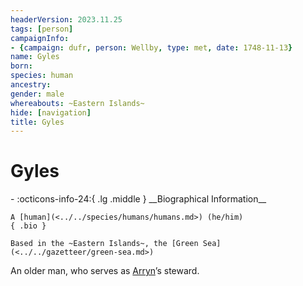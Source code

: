 ```yaml
---
headerVersion: 2023.11.25
tags: [person]
campaignInfo:
- {campaign: dufr, person: Wellby, type: met, date: 1748-11-13}
name: Gyles
born:
species: human
ancestry:
gender: male
whereabouts: ~Eastern Islands~
hide: [navigation]
title: Gyles
---
```

# Gyles
<div class="grid cards ext-narrow-margin ext-one-column" markdown>
- :octicons-info-24:{ .lg .middle } __Biographical Information__

    A [human](<../../species/humans/humans.md>) (he/him)  
    { .bio }

    Based in the ~Eastern Islands~, the [Green Sea](<../../gazetteer/green-sea.md>)
</div>



An older man, who serves as [Arryn](<./arryn.md>)’s steward. 
